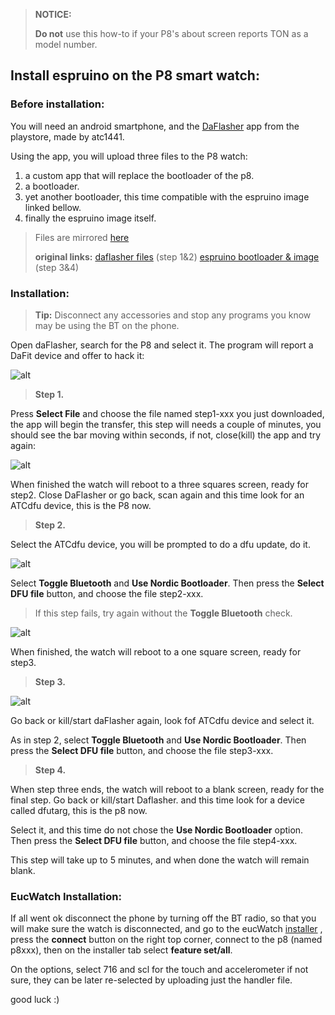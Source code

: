 >**NOTICE:** 
>
>**Do not** use this how-to if your P8's about screen reports TON as a model number.

## Install espruino on the P8 smart watch:

### Before installation:
You will need an android smartphone, and the [DaFlasher](https://play.google.com/store/apps/details?id=com.atcnetz.paatc.patc&hl=el&gl=US) app from the playstore, made by atc1441.

Using the app, you will upload three files to the P8 watch:

1. a custom app that will replace the bootloader of the p8.
2.  a  bootloader.
3.   yet another  bootloader, this time compatible with the espruino image linked bellow.
4. finally the espruino image itself.

> Files are mirrored [here](https://github.com/enaon/eucWatch/tree/main/P8/hackme) 
> 
>  **original links:**
> [daflasher files](https://github.com/atc1441/DaFlasherFiles) (step 1&2)
> [espruino bootloader & image](https://github.com/fanoush/ds-d6/tree/master/espruino/DFU/P8) (step 3&4)

### Installation:

> **Tip:** Disconnect any accessories and stop any programs you know may be using the BT on the phone.  

Open daFlasher, search for the P8 and select it. The program will report a DaFit device and offer to hack it:
 
![alt](https://github.com/enaon/eucWatch/blob/main/P8/hackme/images/2.png?raw=true )
>**Step 1.**


Press **Select File** and choose the file named step1-xxx you just downloaded, the app will begin the transfer, this step will needs a couple of minutes, you should see the bar moving within seconds, if not, close(kill) the app and try again:

![alt](https://github.com/enaon/eucWatch/blob/main/P8/hackme/images/5.png?raw=true)
 
When finished the watch will reboot to a three squares screen, ready for step2. Close DaFlasher or go back, scan again and this time look for an ATCdfu device, this is the P8 now. 
 
 
>**Step 2.**


Select the ATCdfu device, you will be prompted to do a dfu update, do it.

![alt](https://github.com/enaon/eucWatch/blob/main/P8/hackme/images/7.png?raw=true)

Select **Toggle Bluetooth** and **Use Nordic Bootloader**.
Then press the **Select DFU file** button, and choose the file step2-xxx.
>If this step fails, try again without the **Toggle Bluetooth**  check.

![alt](https://github.com/enaon/eucWatch/blob/main/P8/hackme/images/8.png?raw=true)

When finished, the watch will reboot to a one square screen, ready for step3.
>**Step 3.**
> 

![alt](https://github.com/enaon/eucWatch/blob/main/P8/hackme/images/9.png?raw=true)

Go back or kill/start daFlasher again, look fof ATCdfu device and select it. 

As in step 2, select **Toggle Bluetooth** and **Use Nordic Bootloader**.
Then press the **Select DFU file** button, and choose the file step3-xxx. 

>**Step 4.**


When step three ends, the watch will reboot to a blank screen, ready for the final step. 
Go back or kill/start Daflasher. and this time look for a device called dfutarg, this is the p8 now. 

Select it, and this time do not chose the **Use Nordic Bootloader** option. Then press the **Select DFU file** button, and choose the file step4-xxx. 

This step will take up to 5 minutes, and when done the watch will remain blank. 

### EucWatch Installation:

If all went ok disconnect the phone by turning off the BT radio, so that you will make sure the watch is disconnected, and go to the eucWatch [installer](https://enaon.github.io/eucWatch/p8) , press the **connect** button on the right top corner, connect to the p8 (named p8xxx), then on the installer tab select **feature set/all**. 

On the options, select 716 and scl for the touch and accelerometer if not sure, they can be later re-selected by uploading just the handler file. 

good luck :)
